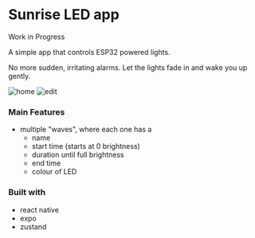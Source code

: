 # Sunrise LED app

Work in Progress

A simple app that controls ESP32 powered lights.

No more sudden, irritating alarms. Let the lights fade in and wake you up gently.

![home](https://github.com/Boom123bam/sunrise-led-app/assets/45514686/d4e990d3-3a8e-4683-9ffb-ed450a1955d0)
![edit](https://github.com/Boom123bam/sunrise-led-app/assets/45514686/3ad3b3ca-c65a-48c7-99eb-8d566c481985)


### Main Features

- multiple "waves", where each one has a
  - name
  - start time (starts at 0 brightness)
  - duration until full brightness
  - end time
  - colour of LED


### Built with
- react native
- expo
- zustand
